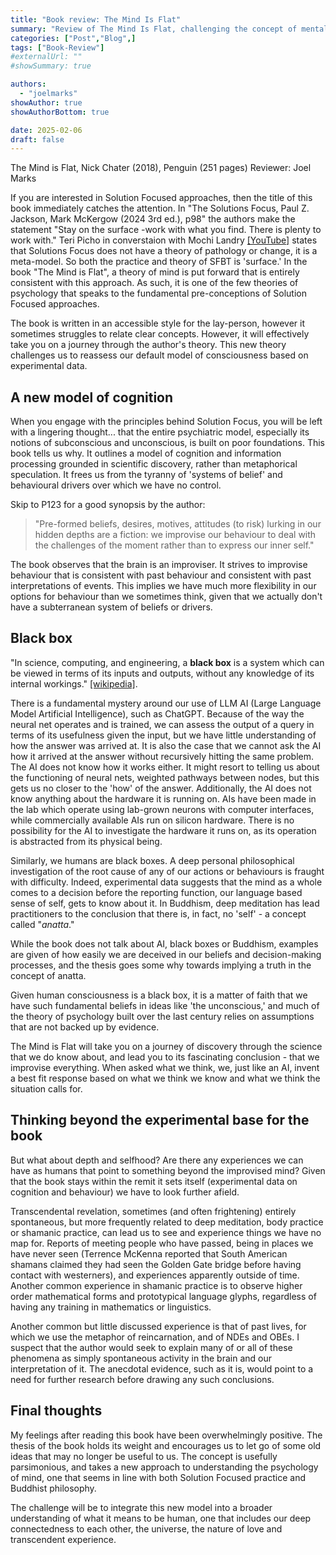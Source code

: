 ```yaml
---
title: "Book review: The Mind Is Flat"
summary: "Review of The Mind Is Flat, challenging the concept of mental depth"
categories: ["Post","Blog",]
tags: ["Book-Review"]
#externalUrl: ""
#showSummary: true

authors:
  - "joelmarks"
showAuthor: true
showAuthorBottom: true

date: 2025-02-06
draft: false
---
```


The Mind is Flat, Nick Chater (2018), Penguin (251 pages)
Reviewer: Joel Marks

If you are interested in Solution Focused approaches, then the title of this book immediately catches the attention. In "The Solutions Focus, Paul Z. Jackson, Mark McKergow (2024 3rd ed.), p98" the authors make the statement "Stay on the surface -work with what you find. There is plenty to work with." Teri Picho in converstaion with Mochi Landry [[YouTube]](https://youtu.be/KPCqouN3_gk?si=HcxhRybCbAXFSLgl&t=1842) states that Solutions Focus does not have a theory of pathology or change, it is a meta-model. So both the practice and theory of SFBT is 'surface.'  In the book "The Mind is Flat", a theory of mind is put forward that is entirely consistent with this approach. As such, it is one of the few theories of psychology that speaks to the fundamental pre-conceptions of Solution Focused approaches.

The book is written in an accessible style for the lay-person, however it sometimes struggles to relate clear concepts. However, it will effectively take you on a journey through the author's theory. This new theory challenges us to reassess our default model of consciousness based on experimental data.

## A new model of cognition

When you engage with the principles behind Solution Focus, you will be left with a lingering thought... that the entire psychiatric model, especially its notions of subconscious and unconscious, is built on poor foundations. This book tells us why. It outlines a model of cognition and information processing grounded in scientific discovery, rather than metaphorical speculation. It frees us from the tyranny of 'systems of belief' and behavioural drivers over which we have no control.

Skip to P123 for a good synopsis by the author:

>"Pre-formed beliefs, desires, motives, attitudes (to risk) lurking in our hidden depths are a fiction: we improvise our behaviour to deal with the challenges of the moment rather than to express our inner self."

The book observes that the brain is an improviser. It strives to improvise behaviour that is consistent with past behaviour and consistent with past interpretations of events. This implies we have much more flexibility in our options for behaviour than we sometimes think, given that we actually don't have a subterranean system of beliefs or drivers.

## Black box

"In science, computing, and engineering, a **black box** is a system which can be viewed in terms of its inputs and outputs, without any knowledge of its internal workings." [[wikipedia]](https://en.wikipedia.org/wiki/Black_box).

There is a fundamental mystery around our use of LLM AI (Large Language Model Artificial Intelligence), such as ChatGPT. Because of the way the neural net operates and is trained, we can assess the output of a query in terms of its usefulness given the input, but we have little understanding of how the answer was arrived at. It is also the case that we cannot ask the AI how it arrived at the answer without recursively hitting the same problem. The AI does not know how it works either. It might resort to telling us about the functioning of neural nets, weighted pathways between nodes, but this gets us no closer to the 'how' of the answer. Additionally, the AI does not know anything about the hardware it is running on. AIs have been made in the lab which operate using lab-grown neurons with computer interfaces, while commercially available AIs run on silicon hardware. There is no possibility for the AI to investigate the hardware it runs on, as its operation is abstracted from its physical being.

Similarly, we humans are black boxes. A deep personal philosophical investigation of the root cause of any of our actions or behaviours is fraught with difficulty. Indeed, experimental data suggests that the mind as a whole comes to a decision before the reporting function, our language based sense of self, gets to know about it. In Buddhism, deep meditation has lead practitioners to the conclusion that there is, in fact, no 'self' - a concept called "_anatta_."

While the book does not talk about AI, black boxes or Buddhism, examples are given of how easily we are deceived in our beliefs and decision-making processes, and the thesis goes some why towards implying a truth in the concept of anatta.

Given human consciousness is a black box, it is a matter of faith that we have such fundamental beliefs in ideas like 'the unconscious,' and much of the theory of psychology built over the last century relies on assumptions that are not backed up by evidence.

The Mind is Flat will take you on a journey of discovery through the science that we do know about, and lead you to its fascinating conclusion - that we improvise everything. When asked what we think, we, just like an AI, invent a best fit response based on what we think we know and what we think the situation calls for.

## Thinking beyond the experimental base for the book

But what about depth and selfhood? Are there any experiences we can have as humans that point to something beyond the improvised mind?  Given that the book stays within the remit it sets itself (experimental data on cognition and behaviour) we have to look further afield.

Transcendental revelation, sometimes (and often frightening) entirely spontaneous, but more frequently related to deep meditation, body practice or shamanic practice, can lead us to see and experience things we have no map for. Reports of meeting people who have passed, being in places we have never seen (Terrence McKenna reported that South American shamans claimed they had seen the Golden Gate bridge before having contact with westerners), and experiences apparently outside of time. Another common experience in shamanic practice is to observe higher order mathematical forms and prototypical language glyphs, regardless of having any training in mathematics or linguistics.

Another common but little discussed experience is that of past lives, for which we use the metaphor of reincarnation, and of NDEs and OBEs. I suspect that the author would seek to explain many of or all of these phenomena as simply spontaneous activity in the brain and our interpretation of it. The anecdotal evidence, such as it is, would point to a need for further research before drawing any such conclusions.

## Final thoughts

My feelings after reading this book have been overwhelmingly positive. The thesis of the book holds its weight and encourages us to let go of some old ideas that may no longer be useful to us. The concept is usefully parsimonious, and takes a new approach to understanding the psychology of mind, one that seems in line with both Solution Focused practice and Buddhist philosophy.

The challenge will be to integrate this new model into a broader understanding of what it means to be human, one that includes our deep connectedness to each other, the universe, the nature of love and transcendent experience.
